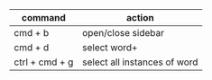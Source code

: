 command | action
------- | -------
cmd + b | open/close sidebar
cmd + d | select word+
ctrl + cmd + g | select all instances of word
